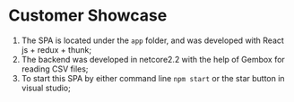 #  Customer Showcase 

1. The SPA is located under the `app` folder, and was developed with React js + redux + thunk; 
2. The backend was developed in netcore2.2 with the help of Gembox for reading CSV files; 
3. To start this SPA by either command line `npm start` or the star button in visual studio;  
 